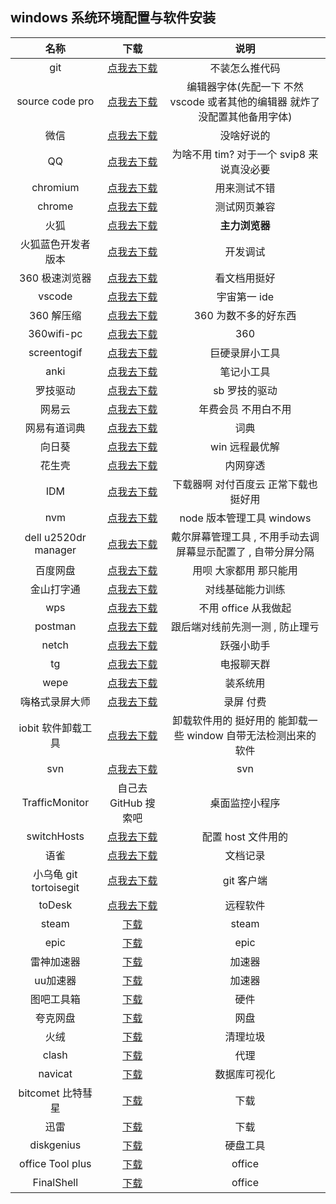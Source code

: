## windows 系统环境配置与软件安装

|          名称          |              下载              |                                    说明                                     |
| :--------------------: | :----------------------------: | :-------------------------------------------------------------------------: |
|          git           |       [点我去下载][git]        |                               不装怎么推代码                                |
|    source code pro     |  [点我去下载][sourcecodepro]   | 编辑器字体(先配一下 不然 vscode 或者其他的编辑器 就炸了 没配置其他备用字体) |
|          微信          |    [点我去下载][wxdownurl]     |                                 没啥好说的                                  |
|           QQ           |    [点我去下载][qqdownurl]     |                  为啥不用 tim? 对于一个 svip8 来说真没必要                  |
|        chromium        | [点我去下载][chromiumdownurl]  |                                用来测试不错                                 |
|         chrome         |  [点我去下载][chromedownurl]   |                                测试网页兼容                                 |
|          火狐          |  [点我去下载][firefoxdownurl]  |                               **主力浏览器**                                |
|   火狐蓝色开发者版本   | [点我去下载][firefoxdeveloper] |                                  开发调试                                   |
|     360 极速浏览器     |   [点我去下载][360download]    |                                看文档用挺好                                 |
|         vscode         |      [点我去下载][vscode]      |                                宇宙第一 ide                                 |
|       360 解压缩       |   [点我去下载][360jieyasuo]    |                            360 为数不多的好东西                             |
|       360wifi-pc       |   [点我去下载](https://wifi.360.cn/easy/pc)    |                            360                      |
|      screentogif       |   [点我去下载][screentogif]    |                               巨硬录屏小工具                                |
|          anki          |       [点我去下载][anki]       |                                 笔记小工具                                  |
|        罗技驱动        |       [点我去下载][logi]       |                                sb 罗技的驱动                                |
|         网易云         |    [点我去下载][wangyiyun]     |                             年费会员 不用白不用                             |
|      网易有道词典      | [点我去下载][wangyiyoudaoyun]  |                                    词典                                     |
|         向日葵         |    [点我去下载][xiangrikui]    |                               win 远程最优解                                |
|         花生壳         |    [点我去下载][huashengke]    |                                  内网穿透                                   |
|          IDM           |       [点我去下载][idm]        |                    下载器啊 对付百度云 正常下载也挺好用                     |
|          nvm           |       [点我去下载][nvm]        |                          node 版本管理工具 windows                          |
|  dell u2520dr manager  |    [点我去下载][dellscreen]    |        戴尔屏幕管理工具 , 不用手动去调屏幕显示配置了 , 自带分屏分隔         |
|        百度网盘        |  [点我去下载][baidudownload]   |                           用呗 大家都用 那只能用                            |
|       金山打字通       |   [点我去下载][jinshandazi]    |                              对线基础能力训练                               |
|          wps           |       [点我去下载][wps]        |                            不用 office 从我做起                             |
|        postman         |     [点我去下载][postman]      |                       跟后端对线前先测一测 , 防止理亏                       |
|         netch          |      [点我去下载][netch]       |                                 跃强小助手                                  |
|           tg           |     [点我去下载][telegram]     |                                 电报聊天群                                  |
|          wepe          |       [点我去下载][wepe]       |                                  装系统用                                   |
|     嗨格式录屏大师     |    [点我去下载][screenmp4]     |                                  录屏 付费                                  |
|   iobit 软件卸载工具   |      [点我去下载][iobit]       |       卸载软件用的 挺好用的 能卸载一些 window 自带无法检测出来的软件        |
|          svn           |       [点我去下载][svn]        |                                     svn                                     |
|     TrafficMonitor     |      自己去 GitHub 搜索吧      |                               桌面监控小程序                                |
|      switchHosts       |    [点我去下载][switchhost]    |                             配置 host 文件用的                              |
|          语雀          |     [点我去下载][yuqueurl]     |                                  文档记录                                   |
| 小乌龟 git tortoisegit |  [点我去下载][tortoisegiturl]  |                                 git 客户端                                  |
|toDesk|[点我去下载][todeskurl]|远程软件|
|steam|[下载](https://store.steampowered.com/)|steam |
|epic|[下载](https://www.epicgames.com/site/zh-CN/home?lang=zh-CN)|epic|
|雷神加速器|[下载](https://www.leigod.com/)|加速器|
|uu加速器|[下载](https://uu.163.com/)|加速器|
|图吧工具箱|[下载](http://www.tbtool.cn/)|硬件|
|夸克网盘|[下载](https://pan.quark.cn/list#/list/all)|网盘|
|火绒|[下载](https://www.huorong.cn/)|清理垃圾|
|clash|[下载](https://github.com/Fndroid/clash_for_windows_pkg/)| 代理 |
|navicat|[下载](https://www.navicat.com.cn/)| 数据库可视化 |
|bitcomet 比特彗星 |[下载](https://www.bitcomet.com/cn)| 下载 |
| 迅雷 |[下载](https://www.xunlei.com/)| 下载 |
| diskgenius |[下载](https://www.diskgenius.cn/download.php)| 硬盘工具 |
| office Tool plus |[下载](https://otp.landian.vip/zh-cn/)| office|
| FinalShell |[下载](http://www.hostbuf.com/?install_fs)| office|


[wxdownurl]: https://weixin.qq.com/
[qqdownurl]: https://im.qq.com/index
[chromiumdownurl]: https://download-chromium.appspot.com/
[chromedownurl]: https://www.google.cn/chrome/
[firefoxdownurl]: http://www.firefox.com.cn/
[firefoxdeveloper]: https://www.mozilla.org/zh-CN/firefox/developer/
[screentogif]: https://www.screentogif.com/
[anki]: https://apps.ankiweb.net/
[logi]: https://support.logi.com/hc/zh-cn/articles/360025298133
[wangyiyun]: https://music.163.com/
[xiangrikui]: https://sunlogin.oray.com/
[sourcecodepro]: https://github.com/adobe-fonts/source-code-pro
[idm]: https://www.mairuan.com/
[360download]: https://browser.360.cn/ee/
[huashengke]: https://hsk.oray.com/
[nvm]: https://github.com/coreybutler/nvm-windows
[dellscreen]: https://www.delldisplaymanager.com/
[baidudownload]: http://pan.baidu.com/download
[jinshandazi]: http://www.51dzt.com/
[wps]: https://www.wps.cn/
[postman]: https://www.postman.com/
[screenmp4]: https://www.luping.com/
[netch]: https://github.com/netchx/netch
[telegram]: https://telegram.org/
[vscode]: https://code.visualstudio.com/
[360jieyasuo]: https://yasuo.360.cn/
[git]: https://git-scm.com/
[wepe]: https://www.wepe.com.cn/
[iobit]: https://www.iobit.com/en/advanceduninstaller.php
[svn]: https://tortoisesvn.net/
[switchhost]: https://github.com/oldj/SwitchHosts
[yuqueurl]: https://www.yuque.com/dashboard
[wangyiyoudaoyun]: https://cidian.youdao.com/#/
[tortoisegiturl]: https://tortoisegit.org/
[todeskurl]: https://www.todesk.com/

